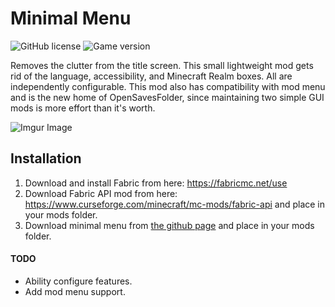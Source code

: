 # Minimal Menu
![GitHub license](https://img.shields.io/badge/license-MIT-blue)
![Game version](https://img.shields.io/badge/minecraft-1.16.2-blueviolet)

Removes the clutter from the title screen. This small lightweight mod gets rid of the language, accessibility, and Minecraft Realm boxes. All are independently configurable. This mod also has compatibility with mod menu and is the new home of OpenSavesFolder, since maintaining two simple GUI mods is more effort than it's worth.

![Imgur Image](https://i.imgur.com/6BRPP7x.jpg)

## Installation

1. Download and install Fabric from here: https://fabricmc.net/use
2. Download Fabric API mod from here: https://www.curseforge.com/minecraft/mc-mods/fabric-api and place in your mods folder.
3. Download minimal menu from [the github page](https://github.com/TomB-134/MinimalMenu/releases) and place in your mods folder.

#### TODO
* Ability configure features.
* Add mod menu support.

